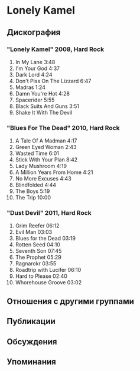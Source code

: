 # Lonely Kamel



## Дискография

### "Lonely Kamel" 2008, Hard Rock

1. In My Lane 3:48 
2. I'm Your God 4:37 
3. Dark Lord 4:24 
4. Don't Piss On The Lizzard 6:47 
5. Madras 1:24 
6. Damn You're Hot 4:28 
7. Spacerider 5:55 
8. Black Suits And Guns 3:51 
9. Shake It With The Devil

### "Blues For The Dead" 2010, Hard Rock

01. A Tale Of A Madman 4:17
02. Green Eyed Woman 2:43
03. Wasted Time 6:01
04. Stick With Your Plan 8:42
05. Lady Mushroom 4:19
06. A Million Years From Home 4:21
07. No More Excuses 4:43
08. Blindfolded 4:44
09. The Boys 5:19
10. The Trip 10:00

### "Dust Devil" 2011, Hard Rock

01. Grim Reefer 06:12
02. Evil Man 03:03
03. Blues for the Dead 03:19
04. Rotten Seed 04:10
05. Seventh Son 07:45
06. The Prophet 05:29
07. Ragnarokr 03:55
08. Roadtrip with Lucifer 06:10
09. Hard to Please 02:40
10. Whorehouse Groove 03:02


## Отношения с другими группами


## Публикации


## Обсуждения


## Упоминания

